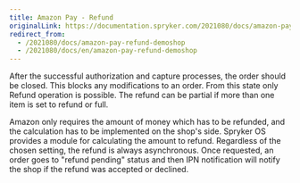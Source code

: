 ```yaml
---
title: Amazon Pay - Refund
originalLink: https://documentation.spryker.com/2021080/docs/amazon-pay-refund-demoshop
redirect_from:
  - /2021080/docs/amazon-pay-refund-demoshop
  - /2021080/docs/en/amazon-pay-refund-demoshop
---
```


After the successful authorization and capture processes, the order should be closed. This blocks any modifications to an order. From this state only Refund operation is possible. The refund can be partial if more than one item is set to refund or full.

Amazon only requires the amount of money which has to be refunded, and the calculation has to be implemented on the shop's side. Spryker OS provides a module for calculating the amount to refund. Regardless of the chosen setting, the refund is always asynchronous. Once requested, an order goes to "refund pending" status and then IPN notification will notify the shop if the refund was accepted or declined.
